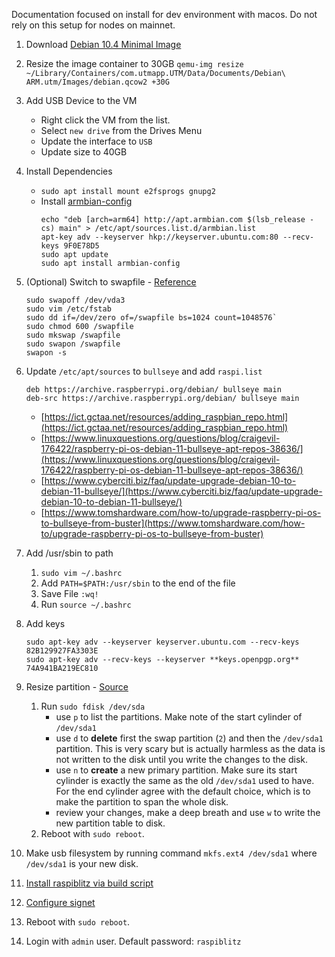 Documentation focused on install for dev environment with macos. Do not rely on this setup for nodes on mainnet. 

1. Download [Debian 10.4 Minimal Image](https://mac.getutm.app/gallery/debian-10-4-minimal)
2. Resize the image container to 30GB
	`qemu-img resize ~/Library/Containers/com.utmapp.UTM/Data/Documents/Debian\ ARM.utm/Images/debian.qcow2 +30G`
3. Add USB Device to the VM
	- Right click the VM from the list.
	- Select `new drive` from the Drives Menu
	- Update the interface to `USB`
	- Update size to 40GB
4. Install Dependencies
	- `sudo apt install mount e2fsprogs gnupg2`
	- Install [armbian-config](https://github.com/armbian/config#armbian-configuration-utility)
		```
		echo "deb [arch=arm64] http://apt.armbian.com $(lsb_release -cs) main" > /etc/apt/sources.list.d/armbian.list
		apt-key adv --keyserver hkp://keyserver.ubuntu.com:80 --recv-keys 9F0E78D5
		sudo apt update
		sudo apt install armbian-config
		```
5. (Optional) Switch to swapfile - [Reference](https://www.linuxuprising.com/2018/08/how-to-use-swap-file-instead-of-swap.html)	
	```
	sudo swapoff /dev/vda3
	sudo vim /etc/fstab 
	sudo dd if=/dev/zero of=/swapfile bs=1024 count=1048576`
	sudo chmod 600 /swapfile 
	sudo mkswap /swapfile
	sudo swapon /swapfile
	swapon -s
	```
6. Update `/etc/apt/sources` to `bullseye` and add `raspi.list`
	```
	deb https://archive.raspberrypi.org/debian/ bullseye main
	deb-src https://archive.raspberrypi.org/debian/ bullseye main
	```
	- [https://ict.gctaa.net/resources/adding_raspbian_repo.html](https://ict.gctaa.net/resources/adding_raspbian_repo.html)
	- [https://www.linuxquestions.org/questions/blog/craigevil-176422/raspberry-pi-os-debian-11-bullseye-apt-repos-38636/](https://www.linuxquestions.org/questions/blog/craigevil-176422/raspberry-pi-os-debian-11-bullseye-apt-repos-38636/)
	- [https://www.cyberciti.biz/faq/update-upgrade-debian-10-to-debian-11-bullseye/](https://www.cyberciti.biz/faq/update-upgrade-debian-10-to-debian-11-bullseye/)
	- [https://www.tomshardware.com/how-to/upgrade-raspberry-pi-os-to-bullseye-from-buster](https://www.tomshardware.com/how-to/upgrade-raspberry-pi-os-to-bullseye-from-buster)
7. Add /usr/sbin to path
   1. `sudo vim ~/.bashrc`
   2. Add `PATH=$PATH:/usr/sbin` to the end of the file
   3. Save File `:wq!`
   4. Run `source ~/.bashrc`

8.  Add keys 
	```
	sudo apt-key adv --keyserver keyserver.ubuntu.com --recv-keys 82B129927FA3303E
	sudo apt-key adv --recv-keys --keyserver **keys.openpgp.org** 74A941BA219EC810
	```
9. Resize partition - [Source](https://askubuntu.com/a/116367)
	1. Run `sudo fdisk /dev/sda`
	    - use `p` to list the partitions. Make note of the start cylinder of `/dev/sda1`
	    - use `d` to **delete** first the swap partition (`2`) and then the `/dev/sda1` partition. This is very scary but is actually harmless as the data is not written to the disk until you write the changes to the disk.
	    - use `n` to **create** a new primary partition. Make sure its start cylinder is exactly the same as the old `/dev/sda1` used to have. For the end cylinder agree with the default choice, which is to make the partition to span the whole disk.
	    - review your changes, make a deep breath and use `w` to write the new partition table to disk. 
	2. Reboot with `sudo reboot`.
10. Make usb  filesystem  by running command  `mkfs.ext4 /dev/sda1` where `/dev/sda1` is your new disk.
11. [Install raspiblitz via build script](https://github.com/rootzoll/raspiblitz/tree/v1.7/alternative.platforms#building-the-raspiblitz-scripts)
12. [Configure signet](https://github.com/rootzoll/raspiblitz/issues/1500#issuecomment-982779830)
13. Reboot with `sudo reboot`.
14. Login with `admin` user.  Default password: `raspiblitz`